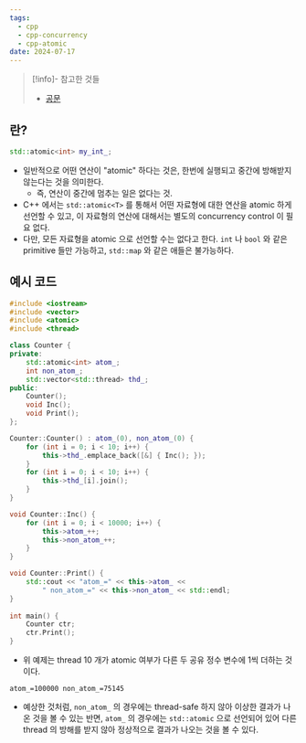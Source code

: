 ```yaml
---
tags:
  - cpp
  - cpp-concurrency
  - cpp-atomic
date: 2024-07-17
---
```

> [!info]- 참고한 것들
> - [공문](https://en.cppreference.com/w/cpp/atomic/atomic)

## 란?

```cpp title="문법"
std::atomic<int> my_int_;
```

- 일반적으로 어떤 연산이 "atomic" 하다는 것은, 한번에 실행되고 중간에 방해받지 않는다는 것을 의미한다.
	- 즉, 연산이 중간에 멈추는 일은 없다는 것.
- C++ 에서는 `std::atomic<T>` 를 통해서 어떤 자료형에 대한 연산을 atomic 하게 선언할 수 있고, 이 자료형의 연산에 대해서는 별도의 concurrency control 이 필요 없다.
- 다만, 모든 자료형을 atomic 으로 선언할 수는 없다고 한다. `int` 나 `bool` 와 같은 primitive 들만 가능하고, `std::map` 와 같은 애들은 불가능하다.

## 예시 코드

```cpp {8}
#include <iostream>
#include <vector>
#include <atomic>
#include <thread>

class Counter {
private:
	std::atomic<int> atom_;
	int non_atom_;
	std::vector<std::thread> thd_;
public:
	Counter();
	void Inc();
	void Print();
};

Counter::Counter() : atom_(0), non_atom_(0) {
	for (int i = 0; i < 10; i++) {
		this->thd_.emplace_back([&] { Inc(); });
	}
	for (int i = 0; i < 10; i++) {
		this->thd_[i].join();
	}
}

void Counter::Inc() {
	for (int i = 0; i < 10000; i++) {
		this->atom_++;
		this->non_atom_++;
	}
}

void Counter::Print() {
	std::cout << "atom_=" << this->atom_ <<
		" non_atom_=" << this->non_atom_ << std::endl;
}
 
int main() {
	Counter ctr;
	ctr.Print();
}
```

- 위 예제는 thread 10 개가 atomic 여부가 다른 두 공유 정수 변수에 1씩 더하는 것이다.

```
atom_=100000 non_atom_=75145
```

- 예상한 것처럼, `non_atom_` 의 경우에는 thread-safe 하지 않아 이상한 결과가 나온 것을 볼 수 있는 반면, `atom_` 의 경우에는 `std::atomic` 으로 선언되어 있어 다른 thread 의 방해를 받지 않아 정상적으로 결과가 나오는 것을 볼 수 있다.